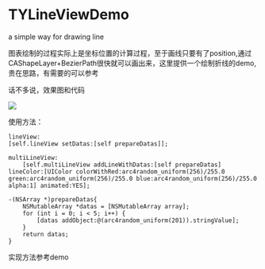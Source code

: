 # TYLineViewDemo
a simple way for drawing line

图表绘制的过程实际上是坐标位置的计算过程，至于画线只要有了position,通过CAShapeLayer+BezierPath很快就可以画出来，这里提供一个绘制折线的demo,贵在思路，有需要的可以参考

话不多说，效果图和代码

![](http://images2017.cnblogs.com/blog/950551/201708/950551-20170814182604428-243169550.gif)

使用方法：
```
lineView:
[self.lineView setDatas:[self prepareDatas]];

multiLineView:
    [self.multiLineView addLineWithDatas:[self prepareDatas] lineColor:[UIColor colorWithRed:arc4random_uniform(256)/255.0 green:arc4random_uniform(256)/255.0 blue:arc4random_uniform(256)/255.0 alpha:1] animated:YES];

-(NSArray *)prepareDatas{
    NSMutableArray *datas = [NSMutableArray array];
    for (int i = 0; i < 5; i++) {
        [datas addObject:@(arc4random_uniform(201)).stringValue];
    }
    return datas;
}
```

实现方法参考demo

